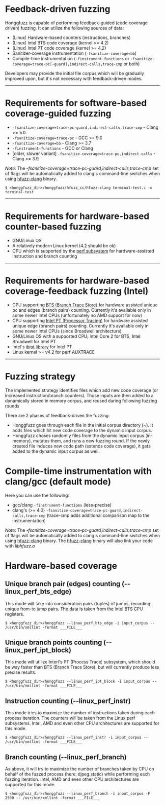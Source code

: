# Feedback-driven fuzzing #

Honggfuzz is capable of performing feedback-guided (code coverage driven) fuzzing. It can utilize the following sources of data:
  * (Linux) Hardware-based counters (instructions, branches)
  * (Linux) Intel BTS code coverage (kernel >= 4.2)
  * (Linux) Intel PT code coverage (kernel >= 4.2)
  * Sanitizer-coverage instrumentation (`-fsanitize-coverage=bb`)
  * Compile-time instrumentation (`-finstrument-functions` or `-fsanitize-coverage=trace-pc[-guard],indirect-calls,trace-cmp` or both)

Developers may provide the initial file corpus which will be gradually improved upon, but it's not necessary with feedback-driven modes.

---
# Requirements for software-based coverage-guided fuzzing #
  * `-fsanitize-coverage=trace-pc-guard,indirect-calls,trace-cmp` - Clang >= 5.0
  * `-fsanitize-coverage=trace-pc` - GCC >= 9.0
  * `-fsanitize-coverage=bb` - Clang >= 3.7
  * `-finstrument-functions` - GCC or Clang
  * [older, slower variant] `-fsanitize-coverage=trace-pc,indirect-calls` - Clang >= 3.9 

_Note_: The _-fsanitize-coverage=trace-pc-guard,indirect-calls,trace-cmp_ set of flags will be automatically added to clang's command-line switches when using [hfuzz-clang](https://github.com/google/honggfuzz/tree/master/hfuzz_cc) binary.

```shell
$ <honggfuzz_dir>/honggfuzz/hfuzz_cc/hfuzz-clang terminal-test.c -o terminal-test
```

---
# Requirements for hardware-based counter-based fuzzing #
  * GNU/Linux OS
  * A relatively modern Linux kernel (4.2 should be ok)
  * CPU which is supported by the [perf subsystem](https://perf.wiki.kernel.org/index.php/Main_Page) for hardware-assisted instruction and branch counting

---
# Requirements for hardware-based coverage-feedback fuzzing (Intel) #
  * CPU supporting [BTS (Branch Trace Store)](https://software.intel.com/en-us/forums/topic/277868?language=en) for hardware assisted unique pc and edges (branch pairs) counting. Currently it's available only in some newer Intel CPUs (unfortunately no AMD support for now)
  * CPU supporting [Intel PT (Processor Tracing)](https://software.intel.com/en-us/blogs/2013/09/18/processor-tracing) for hardware assisted unique edge (branch pairs) counting. Currently it's available only in some newer Intel CPUs (since Broadwell architecture)
  * GNU/Linux OS with a supported CPU; Intel Core 2 for BTS, Intel Broadwell for Intel PT
  * Intel's [ibipt library](http://packages.ubuntu.com/yakkety/libipt1) for Intel PT
  * Linux kernel >= v4.2 for perf AUXTRACE

---
# Fuzzing strategy #
The implemented strategy identifies files which add new code coverage (or increased instruction/branch counters). Those inputs are then added to a dynamically stored in memory corpus, and reused during following fuzzing rounds

There are 2 phases of feedback-driven the fuzzing:
  * Honggfuzz goes through each file in the initial corpus directory (_-i_). It adds files which hit new code coverage to the dynamic input corpus.
  * Honggfuzz choses randomly files from the dynamic input corpus (in-memory), mutates them, and runs a new fuzzing round. If the newly created file induces new code path (extends code coverage), it gets added to the dynamic input corpus as well.

# Compile-time instrumentation with clang/gcc (default mode) #

Here you can use the following:
  * gcc/clang `-finstrument-functions` (less-precise)
  * clang's (>= 4.0) `-fsanitize-coverage=trace-pc-guard,indirect-calls,trace-cmp`
    (trace-cmp adds additional comparison map to the instrumentation)

_Note_: The _-fsanitize-coverage=trace-pc-guard,indirect-calls,trace-cmp_ set of flags will be automatically added to clang's command-line switches when using [hfuzz-clang](https://github.com/google/honggfuzz/tree/master/hfuzz_cc) binary. The [hfuzz-clang](https://github.com/google/honggfuzz/tree/master/hfuzz_cc) binary will also link your code with _libhfuzz.a_

# Hardware-based coverage #
## Unique branch pair (edges) counting (--linux_perf_bts_edge) ##

This mode will take into consideration pairs (tuples) of jumps, recording unique from-to jump pairs. The data is taken from the Intel BTS CPU registers.

```shell
$ <honggfuzz_dir>/honggfuzz --linux_perf_bts_edge -i input_corpus -- /usr/bin/xmllint -format ___FILE___
```

## Unique branch points counting (--linux_perf_ipt_block) ##

This mode will utilize Interl's PT (Process Trace) subsystem, which should be way faster than BTS (Branch Trace Store), but will currently produce less precise results.

```shell
$ <honggfuzz_dir>/honggfuzz --linux_perf_ipt_block -i input_corpus -- /usr/bin/xmllint -format ___FILE___
```

## Instruction counting (--linux_perf_instr) ##

This mode tries to maximize the number of instructions taken during each process iteration. The counters will be taken from the Linux perf subsystems. Intel, AMD and even other CPU architectures are supported for this mode.

```shell
$ <honggfuzz_dir>/honggfuzz --linux_perf_instr -i input_corpus -- /usr/bin/xmllint -format ___FILE___
```

## Branch counting (--linux_perf_branch) ##

As above, it will try to maximize the number of branches taken by CPU on behalf of the fuzzed process (here: djpeg.static) while performing each fuzzing iteration. Intel, AMD and even other CPU architectures are supported for this mode.

```shell
$ <honggfuzz_dir>/honggfuzz --linux_perf_branch -i input_corpus -F 2500 -- /usr/bin/xmllint -format ___FILE___
```
